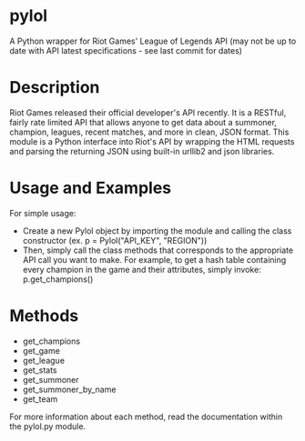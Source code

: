 pylol
=====

A Python wrapper for Riot Games' League of Legends API
(may not be up to date with API latest specifications - see last commit for dates)

Description
=========
Riot Games released their official developer's API recently. It is a RESTful, fairly rate limited API that allows anyone to get data about a summoner, champion, leagues, recent matches, and more in clean, JSON format. This module is a Python interface into Riot's API by wrapping the HTML requests and parsing the returning JSON using built-in urllib2 and json libraries.

Usage and Examples
================
For simple usage:
* Create a new Pylol object by importing the module and calling the class constructor (ex. p = Pylol("API_KEY", "REGION"))
* Then, simply call the class methods that corresponds to the appropriate API call you want to make. For example, to get a hash table containing every champion in the game and their attributes, simply invoke: p.get_champions()

Methods
=======
* get_champions
* get_game
* get_league
* get_stats
* get_summoner
* get_summoner_by_name
* get_team

For more information about each method, read the documentation within the pylol.py module.
